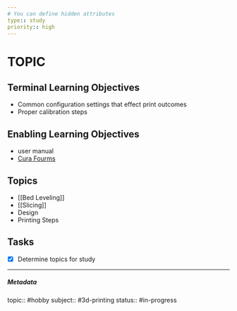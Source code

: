 ```yaml
---
# You can define hidden attributes
type:: study
priority:: high
---
```

# TOPIC

## Terminal Learning Objectives
- Common configuration settings that effect print outcomes
- Proper calibration steps

## Enabling Learning Objectives
- user manual
- [Cura Fourms](https://community.ultimaker.com/)

## Topics 
- [[Bed Leveling]]
- [[Slicing]]
- Design
- Printing Steps

## Tasks
- [x] Determine topics for study


---

##### Metadata
topic:: #hobby
subject:: #3d-printing
status:: #in-progress 


